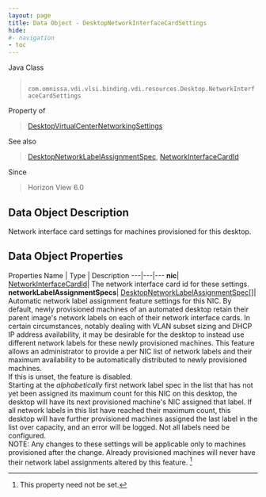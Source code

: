 ```yaml
---
layout: page
title: Data Object - DesktopNetworkInterfaceCardSettings
hide:
#- navigation
- toc
---
```






Java Class
> ` com.omnissa.vdi.vlsi.binding.vdi.resources.Desktop.NetworkInterfaceCardSettings`

Property of
> [DesktopVirtualCenterNetworkingSettings](vdi.resources.Desktop.VirtualCenterNetworkingSettings.md#field_detail)

See also
> [DesktopNetworkLabelAssignmentSpec](vdi.resources.Desktop.NetworkLabelAssignmentSpec.md), [NetworkInterfaceCardId](vdi.entity.NetworkInterfaceCardId.md)

Since
> Horizon View 6.0


## Data Object Description

Network interface card settings for machines provisioned for this desktop.

## Data Object Properties
Properties
Name |  Type |  Description
---|---|---
**nic**| [NetworkInterfaceCardId](vdi.entity.NetworkInterfaceCardId.md)|  The network interface card id for these settings.
**networkLabelAssignmentSpecs**| [DesktopNetworkLabelAssignmentSpec[]](vdi.resources.Desktop.NetworkLabelAssignmentSpec.md)|  Automatic network label assignment feature settings for this NIC. By default, newly provisioned machines of an automated desktop retain their parent image's network labels on each of their network interface cards. In certain circumstances, notably dealing with VLAN subset sizing and DHCP IP address availability, it may be desirable for the desktop to instead use different network labels for these newly provisioned machines. This feature allows an administrator to provide a per NIC list of network labels and their maximum availability to be automatically distributed to newly provisioned machines. <br>If this is unset, the feature is disabled. <br>Starting at the _alphabetically_ first network label spec in the list that has not yet been assigned its maximum count for this NIC on this desktop, the desktop will have its next provisioned machine's NIC assigned that label. If all network labels in this list have reached their maximum count, this desktop will have further provisioned machines assigned the last label in the list over capacity, and an error will be logged. Not all labels need be configured. <br>NOTE: Any changes to these settings will be applicable only to machines provisioned after the change. Already provisioned machines will never have their network label assignments altered by this feature. [^1]


 


[^1]: This property need not be set.